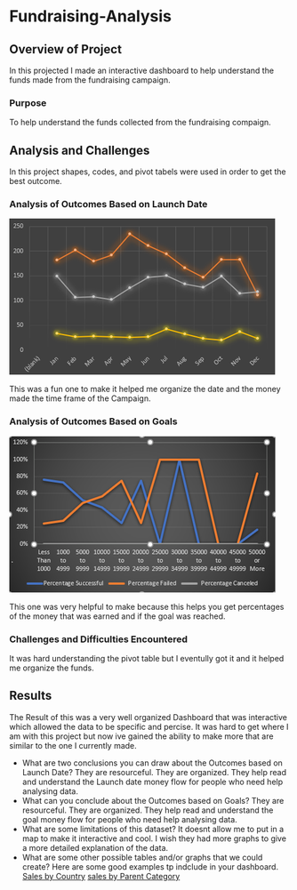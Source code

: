 # Fundraising-Analysis
## Overview of Project
In this projected I made an interactive dashboard to help understand the funds made from the fundraising campaign.
### Purpose
To help understand the funds collected from the fundraising compaign.

## Analysis and Challenges
In this project shapes, codes, and pivot tabels were used in order to get the best outcome.  
### Analysis of Outcomes Based on Launch Date
![Outcome by Launch Date](Resouces/outcomes_ld.png)

This was a fun one to make it helped me organize the date and the money made the time frame of the Campaign.
### Analysis of Outcomes Based on Goals
![Outcome by Goals](Resouces/outcome_goal.png)

This one was very helpful to make because this helps you get percentages of the money that was earned and if the goal was reached. 
### Challenges and Difficulties Encountered
It was hard understanding the pivot table but I eventully got it and it helped me organize the funds.
## Results
The Result of this was a very well organized Dashboard that was interactive which allowed the data to be specific and percise. It was hard to get where I am with this project but now ive gained the ability to make more that are similar to the one I currently made. 
- What are two conclusions you can draw about the Outcomes based on Launch Date?
They are resourceful. They are organized. They help read and understand the Launch date money flow for people who need help analysing data. 
- What can you conclude about the Outcomes based on Goals?
They are resourceful. They are organized. They help read and understand the goal money flow for people who need help analysing data. 
- What are some limitations of this dataset?
It doesnt allow me to put in a map to make it interactive and cool. I wish they had more graphs to give a more detailed explanation of the data. 
- What are some other possible tables and/or graphs that we could create?
Here are some good examples tp indclude in your dashboard. [Sales by Country](Resouces/sales_country.png) [sales by Parent Category](Resouces/sales_pc.png)
